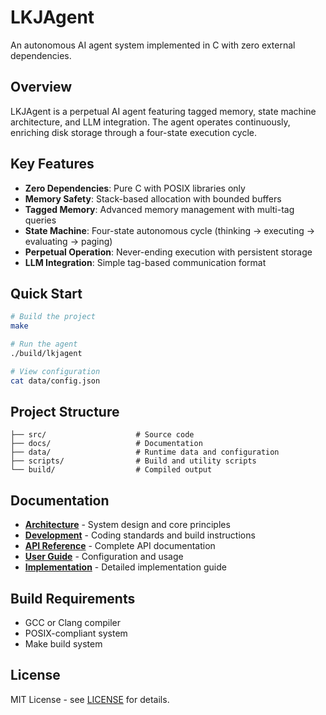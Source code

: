 # LKJAgent

An autonomous AI agent system implemented in C with zero external dependencies.

## Overview

LKJAgent is a perpetual AI agent featuring tagged memory, state machine architecture, and LLM integration. The agent operates continuously, enriching disk storage through a four-state execution cycle.

## Key Features

- **Zero Dependencies**: Pure C with POSIX libraries only
- **Memory Safety**: Stack-based allocation with bounded buffers
- **Tagged Memory**: Advanced memory management with multi-tag queries
- **State Machine**: Four-state autonomous cycle (thinking → executing → evaluating → paging)
- **Perpetual Operation**: Never-ending execution with persistent storage
- **LLM Integration**: Simple tag-based communication format

## Quick Start

```bash
# Build the project
make

# Run the agent
./build/lkjagent

# View configuration
cat data/config.json
```

## Project Structure

```
├── src/                    # Source code
├── docs/                   # Documentation
├── data/                   # Runtime data and configuration
├── scripts/                # Build and utility scripts
└── build/                  # Compiled output
```

## Documentation

- **[Architecture](docs/architecture/README.md)** - System design and core principles
- **[Development](docs/development/README.md)** - Coding standards and build instructions
- **[API Reference](docs/api/README.md)** - Complete API documentation
- **[User Guide](docs/user/README.md)** - Configuration and usage
- **[Implementation](docs/implementation/README.md)** - Detailed implementation guide

## Build Requirements

- GCC or Clang compiler
- POSIX-compliant system
- Make build system

## License

MIT License - see [LICENSE](../LICENSE) for details.

